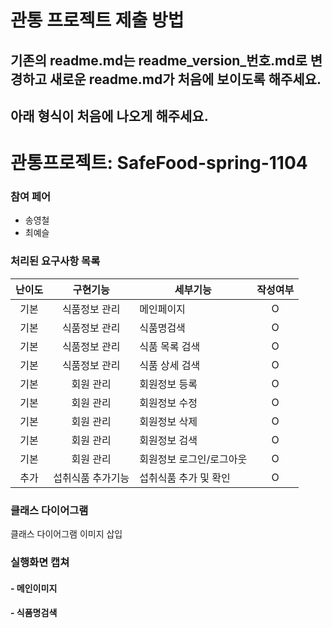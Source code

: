 # 관통 프로젝트 제출 방법
## 기존의 readme.md는 readme_version_번호.md로 변경하고 <strong>새로운 readme.md가 처음에 보이도록</strong> 해주세요.


## 아래 형식이 처음에 나오게 해주세요.


# 관통프로젝트: SafeFood-spring-1104
### 참여 페어
- 송영철
- 최예슬

### 처리된 요구사항 목록
|난이도|구현기능|세부기능|작성여부|
|:---:|:---:|---|:---:|
|기본|식품정보 관리|메인페이지|O|
|기본|식품정보 관리|식품명검색|O|
|기본|식품정보 관리|식품 목록 검색|O|
|기본|식품정보 관리|식품 상세 검색|O|
|기본|회원 관리|회원정보 등록|O|
|기본|회원 관리|회원정보 수정|O|
|기본|회원 관리|회원정보 삭제|O|
|기본|회원 관리|회원정보 검색|O|
|기본|회원 관리|회원정보 로그인/로그아웃|O|
|추가|섭취식품 추가기능|섭취식품 추가 및 확인|O|
### 클래스 다이어그램

클래스 다이어그램 이미지 삽입

### 실행화면 캡쳐
#### - 메인이미지
#### - 식품명검색